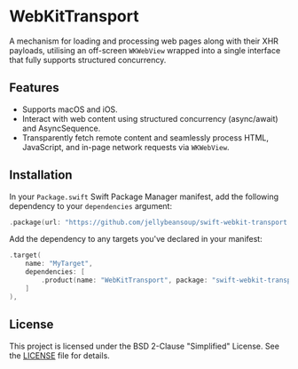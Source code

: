 # WebKitTransport

A mechanism for loading and processing web pages along with their XHR payloads, utilising an off-screen `WKWebView` wrapped into a single interface that fully supports structured concurrency.

## Features
- Supports macOS and iOS.
- Interact with web content using structured concurrency (async/await) and AsyncSequence.
- Transparently fetch remote content and seamlessly process HTML, JavaScript, and in-page network requests via `WKWebView`.

## Installation

In your `Package.swift` Swift Package Manager manifest, add the following dependency to your `dependencies` argument:

```swift
.package(url: "https://github.com/jellybeansoup/swift-webkit-transport.git", from: "1.0.0"),
```

Add the dependency to any targets you've declared in your manifest:

```swift
.target(
    name: "MyTarget",
    dependencies: [
        .product(name: "WebKitTransport", package: "swift-webkit-transport"),
    ]
),
```

## License

This project is licensed under the BSD 2-Clause "Simplified" License. See the [LICENSE](LICENSE) file for details.
